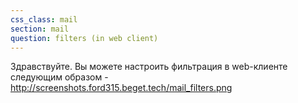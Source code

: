 ```yaml
---
css_class: mail
section: mail
question: filters (in web client)
---
```

Здравствуйте. Вы можете настроить фильтрация в web-клиенте следующим образом - http://screenshots.ford315.beget.tech/mail_filters.png